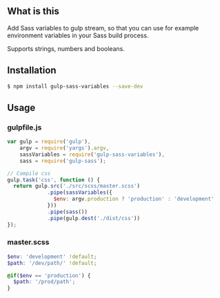 ## What is this
Add Sass variables to gulp stream, so that you can use for example environment variables in your Sass build process.

Supports strings, numbers and booleans.

## Installation

```bash
$ npm install gulp-sass-variables --save-dev
```

## Usage

### gulpfile.js
```javascript
var gulp = require('gulp'),
    argv = require('yargs').argv,
    sassVariables = require('gulp-sass-variables'),
    sass = require('gulp-sass');

// Compile css
gulp.task('css', function () {
  return gulp.src('./src/scss/master.scss')
             .pipe(sassVariables({
               $env: argv.production ? 'production' : 'development'
             }))
             .pipe(sass())
             .pipe(gulp.dest('./dist/css'))
});

```

### master.scss
```scss
$env: 'development' !default;
$path: '/dev/path/' !default;

@if($env == 'production') {
  $path: '/prod/path';
}
```
